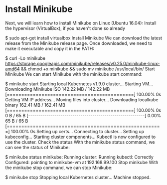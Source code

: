 
# Install Minikube

Next, we will learn how to install Minikube on Linux (Ubuntu 16.04):
Install the hypervisor (VirtualBox), if you haven't done so already

$ sudo apt-get install virtualbox
Install Minikube
We can download the latest release from the Minikube release page. Once downloaded, we need to make it executable and copy it in the PATH:

$ curl -Lo minikube https://storage.googleapis.com/minikube/releases/v0.25.0/minikube-linux-amd64 && chmod +x minikube && sudo mv minikube /usr/local/bin/
Start Minikube
We can start Minikube with the minikube start command:

$ minikube start
Starting local Kubernetes v1.9.0 cluster... 
Starting VM... 
Downloading Minikube ISO 
 142.22 MB / 142.22 MB [============================================] 100.00% 0s 
Getting VM IP address... 
Moving files into cluster... 
Downloading localkube binary 
 162.41 MB / 162.41 MB [============================================] 100.00% 0s 
 0 B / 65 B [----------------------------------------------------------] 0.00% 
 65 B / 65 B [======================================================] 100.00% 0s
Setting up certs... 
Connecting to cluster... 
Setting up kubeconfig... 
Starting cluster components... 
Kubectl is now configured to use the cluster.
Check the status
With the minikube status command, we can see the status of Minikube:

$ minikube status
minikube: Running
cluster: Running
kubectl: Correctly Configured: pointing to minikube-vm at 192.168.99.100
Stop minikube
With the minikube stop command, we can stop Minikube:

$ minikube stop
Stopping local Kubernetes cluster...
Machine stopped.
